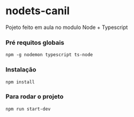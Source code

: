 # nodets-canil
Pojeto feito em aula no modulo Node + Typescript

### Pré requitos globais
`npm -g nodemon typescript ts-node`

### Instalação 
`npm install` 

### Para rodar o projeto
`npm run start-dev`